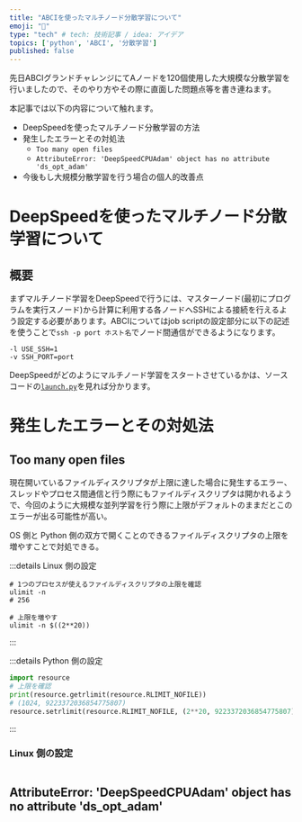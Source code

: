 ```yaml
---
title: "ABCIを使ったマルチノード分散学習について"
emoji: "👏"
type: "tech" # tech: 技術記事 / idea: アイデア
topics: ['python', 'ABCI', '分散学習']
published: false
---
```


先日ABCIグランドチャレンジにてAノードを120個使用した大規模な分散学習を行いましたので、そのやり方やその際に直面した問題点等を書き連ねます。

本記事では以下の内容について触れます。
- DeepSpeedを使ったマルチノード分散学習の方法
- 発生したエラーとその対処法
  - `Too many open files`
  - `AttributeError: 'DeepSpeedCPUAdam' object has no attribute 'ds_opt_adam'`
- 今後もし大規模分散学習を行う場合の個人的改善点
<!-- https://github.com/microsoft/DeepSpeed/issues/1846 -->

# DeepSpeedを使ったマルチノード分散学習について

## 概要


まずマルチノード学習をDeepSpeedで行うには、マスターノード(最初にプログラムを実行スノード)から計算に利用する各ノードへSSHによる接続を行えるよう設定する必要があります。ABCIについてはjob scriptの設定部分に以下の記述を使うことで`ssh -p port ホスト名`でノード間通信ができるようになります。
```
-l USE_SSH=1
-v SSH_PORT=port
```

DeepSpeedがどのようにマルチノード学習をスタートさせているかは、ソースコードの[`launch.py`](https://github.com/microsoft/DeepSpeed/blob/master/deepspeed/launcher/launch.py#L129)を見れば分かります。


# 発生したエラーとその対処法

## Too many open files
現在開いているファイルディスクリプタが上限に達した場合に発生するエラー、スレッドやプロセス間通信と行う際にもファイルディスクリプタは開かれるようで、今回のように大規模な並列学習を行う際に上限がデフォルトのままだとこのエラーが出る可能性が高い。

OS 側と Python 側の双方で開くことのできるファイルディスクリプタの上限を増やすことで対処できる。

:::details Linux 側の設定

```shell
# 1つのプロセスが使えるファイルディスクリプタの上限を確認
ulimit -n
# 256

# 上限を増やす
ulimit -n $((2**20))
```
:::

:::details Python 側の設定
```python
import resource
# 上限を確認
print(resource.getrlimit(resource.RLIMIT_NOFILE))
# (1024, 9223372036854775807)
resource.setrlimit(resource.RLIMIT_NOFILE, (2**20, 9223372036854775807))
```
:::
### Linux 側の設定
```python

```

## AttributeError: 'DeepSpeedCPUAdam' object has no attribute 'ds_opt_adam' 
